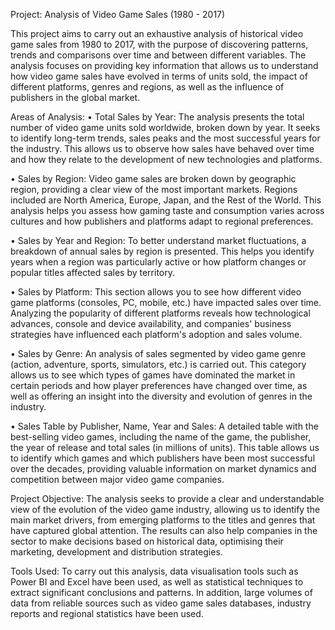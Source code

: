 Project: Analysis of Video Game Sales (1980 - 2017)

This project aims to carry out an exhaustive analysis of historical video game sales from 1980 to 2017, with the purpose of discovering patterns, trends and comparisons over time and between different variables. The analysis focuses on providing key information that allows us to understand how video game sales have evolved in terms of units sold, the impact of different platforms, genres and regions, as well as the influence of publishers in the global market.

Areas of Analysis:
• Total Sales by Year: The analysis presents the total number of video game units sold worldwide, broken down by year. It seeks to identify long-term trends, sales peaks and the most successful years for the industry. This allows us to observe how sales have behaved over time and how they relate to the development of new technologies and platforms.

• Sales by Region: Video game sales are broken down by geographic region, providing a clear view of the most important markets. Regions included are North America, Europe, Japan, and the Rest of the World. This analysis helps you assess how gaming taste and consumption varies across cultures and how publishers and platforms adapt to regional preferences.

• Sales by Year and Region: To better understand market fluctuations, a breakdown of annual sales by region is presented. This helps you identify years when a region was particularly active or how platform changes or popular titles affected sales by territory.

• Sales by Platform: This section allows you to see how different video game platforms (consoles, PC, mobile, etc.) have impacted sales over time. Analyzing the popularity of different platforms reveals how technological advances, console and device availability, and companies' business strategies have influenced each platform's adoption and sales volume.

• Sales by Genre: An analysis of sales segmented by video game genre (action, adventure, sports, simulators, etc.) is carried out. This category allows us to see which types of games have dominated the market in certain periods and how player preferences have changed over time, as well as offering an insight into the diversity and evolution of genres in the industry.

• Sales Table by Publisher, Name, Year and Sales: A detailed table with the best-selling video games, including the name of the game, the publisher, the year of release and total sales (in millions of units). This table allows us to identify which games and which publishers have been most successful over the decades, providing valuable information on market dynamics and competition between major video game companies.

Project Objective:
The analysis seeks to provide a clear and understandable view of the evolution of the video game industry, allowing us to identify the main market drivers, from emerging platforms to the titles and genres that have captured global attention. The results can also help companies in the sector to make decisions based on historical data, optimising their marketing, development and distribution strategies.

Tools Used:
To carry out this analysis, data visualisation tools such as Power BI and Excel have been used, as well as statistical techniques to extract significant conclusions and patterns. In addition, large volumes of data from reliable sources such as video game sales databases, industry reports and regional statistics have been used.
